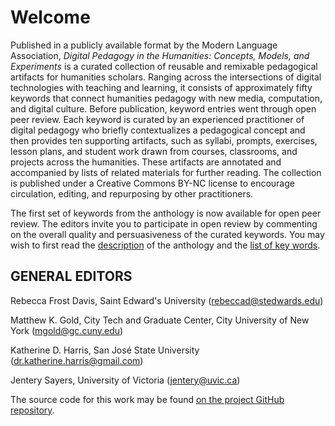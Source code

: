 # Welcome

Published in a publicly available format by the Modern Language Association, _Digital Pedagogy in the Humanities: Concepts, Models, and Experiments_ is a curated collection of reusable and remixable pedagogical artifacts for humanities scholars. Ranging across the intersections of digital technologies with teaching and learning, it consists of approximately fifty keywords that connect humanities pedagogy with new media, computation, and digital culture. Before publication, keyword entries went through open peer review. Each keyword is curated by an experienced practitioner of digital pedagogy who briefly contextualizes a pedagogical concept and then provides ten supporting artifacts, such as syllabi, prompts, exercises, lesson plans, and student work drawn from courses, classrooms, and projects across the humanities. These artifacts are annotated and accompanied by lists of related materials for further reading. The collection is published under a Creative Commons BY-NC license to encourage circulation, editing, and repurposing by other practitioners.

<div class="invite-box">

The first set of keywords from the anthology is now available for open peer review. The editors invite you to participate in open review by commenting on the overall quality and persuasiveness of the curated keywords. You may wish to first read the [description](/description) of the anthology and the [list of key words](/keywords).

</div>

## GENERAL EDITORS

Rebecca Frost Davis, Saint Edward's University ([rebeccad@stedwards.edu](mailto:rebeccad@stedwards.edu))

Matthew K. Gold, City Tech and Graduate Center, City University of New York ([mgold@gc.cuny.edu](mailto:mgold@gc.cuny.edu))

Katherine D. Harris, San José State University ([dr.katherine.harris@gmail.com](mailto:dr.katherine.harris@gmail.com))

Jentery Sayers, University of Victoria ([jentery@uvic.ca](mailto:jentery@uvic.ca))

The source code for this work may be found [on the project GitHub repository](https://github.com/curateteaching/digitalpedagogy). 
